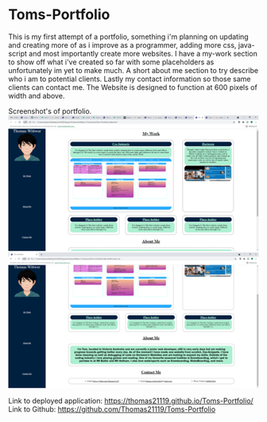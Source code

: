 # Toms-Portfolio
This is my first attempt of a portfolio, something i'm planning on updating and creating more of as i improve as a programmer, adding more css, java-script and most importantly create more websites. I have a my-work section to show off what i've created so far with some placeholders as unfortunately im yet to make much. A short about me section to try describe who i am to potential clients. Lastly my contact information so those same clients can contact me. The Website is designed to function at 600 pixels of width and above. 

Screenshot's of portfolio. ![ScreenShot](https://github.com/Thomas21119/Toms-Portfolio/blob/main/Assets/images/Top-of-Portfolio.png?raw=true) ![ScreenShot](https://github.com/Thomas21119/Toms-Portfolio/blob/main/Assets/images/Tom's%20Portfolio%20-%20Avast%20Secure%20Browser%201_09_2021%2011_48_28%20PM.png?raw=true)

Link to deployed application:   https://thomas21119.github.io/Toms-Portfolio/
Link to Github:                 https://github.com/Thomas21119/Toms-Portfolio
